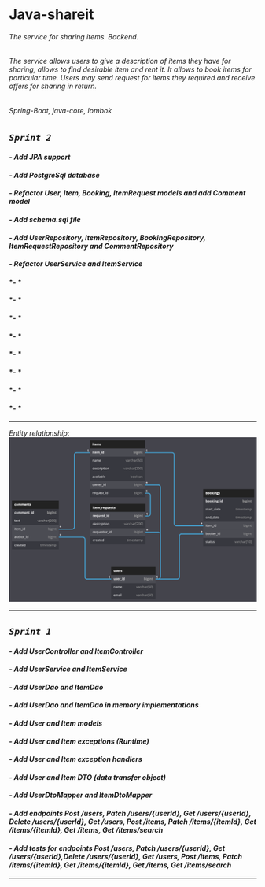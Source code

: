 # **Java-shareit**

###### The service for sharing items. Backend.
###### The service allows users to give a description of items they have for sharing, allows to find desirable item and rent it. It allows to book items for particular time. Users may send request for items they required and receive offers for sharing in return.
###### Spring-Boot, java-core, lombok



## *`Sprint 2`*
#### *- Add JPA support*
#### *- Add PostgreSql database*
#### *- Refactor User, Item, Booking, ItemRequest models and add Comment model*
#### *- Add schema.sql file*
#### *- Add UserRepository, ItemRepository, BookingRepository, ItemRequestRepository and CommentRepository*
#### *- Refactor UserService and ItemService*
#### *- *
#### *- *
#### *- *
#### *- *
#### *- *
#### *- *
#### *- *
#### *- *
___
*Entity relationship*:  
![Entity relationship](/ER/ER.png)
___

## *`Sprint 1`*
#### *- Add UserController and ItemController*
#### *- Add UserService and ItemService*
#### *- Add UserDao and ItemDao*
#### *- Add UserDao and ItemDao in memory implementations*
#### *- Add User and Item models*
#### *- Add User and Item exceptions (Runtime)*
#### *- Add User and Item exception handlers*
#### *- Add User and Item DTO (data transfer object)*
#### *- Add UserDtoMapper and ItemDtoMapper*
#### *- Add endpoints Post /users, Patch /users/{userId}, Get /users/{userId}, Delete /users/{userId}, Get /users, Post /items, Patch /items/{itemId}, Get /items/{itemId}, Get /items, Get /items/search*
#### *- Add tests for endpoints Post /users, Patch /users/{userId}, Get /users/{userId},Delete /users/{userId}, Get /users, Post /items, Patch /items/{itemId}, Get /items/{itemId}, Get /items, Get /items/search*
___
    